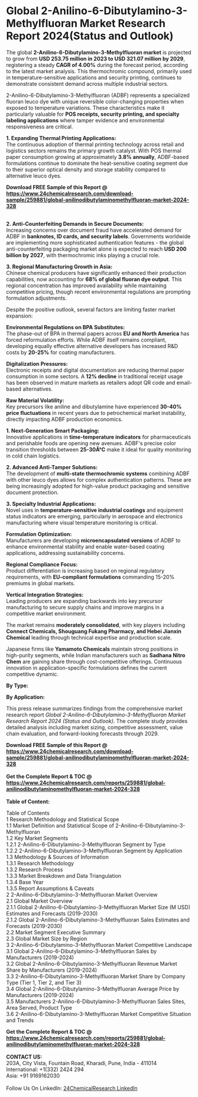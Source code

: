<h1>Global 2-Anilino-6-Dibutylamino-3-Methylfluoran Market Research Report 2024(Status and Outlook)</h1><p>The global <strong>2-Anilino-6-Dibutylamino-3-Methylfluoran market</strong> is projected to grow from <strong>USD 253.75 million in 2023 to USD 321.07 million by 2029</strong>, registering a steady <strong>CAGR of 4.00%</strong> during the forecast period, according to the latest market analysis. This thermochromic compound, primarily used in temperature-sensitive applications and security printing, continues to demonstrate consistent demand across multiple industrial sectors.</p><p>2-Anilino-6-Dibutylamino-3-Methylfluoran (ADBF) represents a specialized fluoran leuco dye with unique reversible color-changing properties when exposed to temperature variations. These characteristics make it particularly valuable for <strong>POS receipts, security printing, and specialty labeling applications</strong> where tamper evidence and environmental responsiveness are critical.</p><p><strong>1. Expanding Thermal Printing Applications:</strong><br>
The continuous adoption of thermal printing technology across retail and logistics sectors remains the primary growth catalyst. With POS thermal paper consumption growing at approximately <strong>3.8% annually</strong>, ADBF-based formulations continue to dominate the heat-sensitive coating segment due to their superior optical density and storage stability compared to alternative leuco dyes.</p><div><b>Download FREE Sample of this Report @ 
            <a href="https://www.24chemicalresearch.com/download-sample/259881/global-anilinodibutylaminomethylfluoran-market-2024-328">
            https://www.24chemicalresearch.com/download-sample/259881/global-anilinodibutylaminomethylfluoran-market-2024-328</a></b></div><br><p><strong>2. Anti-Counterfeiting Demands in Secure Documents:</strong><br>
Increasing concerns over document fraud have accelerated demand for ADBF in <strong>banknotes, ID cards, and security labels</strong>. Governments worldwide are implementing more sophisticated authentication features - the global anti-counterfeiting packaging market alone is expected to reach <strong>USD 200 billion by 2027</strong>, with thermochromic inks playing a crucial role.</p><p><strong>3. Regional Manufacturing Growth in Asia:</strong><br>
Chinese chemical producers have significantly enhanced their production capabilities, now accounting for <strong>68% of global fluoran dye output</strong>. This regional concentration has improved availability while maintaining competitive pricing, though recent environmental regulations are prompting formulation adjustments.</p><p>Despite the positive outlook, several factors are limiting faster market expansion:</p><p><strong>Environmental Regulations on BPA Substitutes:</strong><br>
	The phase-out of BPA in thermal papers across <strong>EU and North America</strong> has forced reformulation efforts. While ADBF itself remains compliant, developing equally effective alternative developers has increased R&amp;D costs by <strong>20-25%</strong> for coating manufacturers.</p><p><strong>Digitalization Pressures:</strong><br>
	Electronic receipts and digital documentation are reducing thermal paper consumption in some sectors. A <strong>12% decline</strong> in traditional receipt usage has been observed in mature markets as retailers adopt QR code and email-based alternatives.</p><p><strong>Raw Material Volatility:</strong><br>
	Key precursors like aniline and dibutylamine have experienced <strong>30-40% price fluctuations</strong> in recent years due to petrochemical market instability, directly impacting ADBF production economics.</p><p><strong>1. Next-Generation Smart Packaging:</strong><br>
Innovative applications in <strong>time-temperature indicators</strong> for pharmaceuticals and perishable foods are opening new avenues. ADBF's precise color transition thresholds between <strong>25-30Â°C</strong> make it ideal for quality monitoring in cold chain logistics.</p><p><strong>2. Advanced Anti-Tamper Solutions:</strong><br>
The development of <strong>multi-state thermochromic systems</strong> combining ADBF with other leuco dyes allows for complex authentication patterns. These are being increasingly adopted for high-value product packaging and sensitive document protection.</p><p><strong>3. Specialty Industrial Applications:</strong><br>
Novel uses in <strong>temperature-sensitive industrial coatings</strong> and equipment status indicators are emerging, particularly in aerospace and electronics manufacturing where visual temperature monitoring is critical.</p><p><strong>Formulation Optimization:</strong><br>
	Manufacturers are developing <strong>microencapsulated versions</strong> of ADBF to enhance environmental stability and enable water-based coating applications, addressing sustainability concerns.</p><p><strong>Regional Compliance Focus:</strong><br>
	Product differentiation is increasing based on regional regulatory requirements, with <strong>EU-compliant formulations</strong> commanding 15-20% premiums in global markets.</p><p><strong>Vertical Integration Strategies:</strong><br>
	Leading producers are expanding backwards into key precursor manufacturing to secure supply chains and improve margins in a competitive market environment.</p><p>The market remains <strong>moderately consolidated</strong>, with key players including <strong>Connect Chemicals, Shouguang Fukang Pharmacy, and Hebei Jianxin Chemical</strong> leading through technical expertise and production scale.</p><p>Japanese firms like <strong>Yamamoto Chemicals</strong> maintain strong positions in high-purity segments, while Indian manufacturers such as <strong>Sadhana Nitro Chem</strong> are gaining share through cost-competitive offerings. Continuous innovation in application-specific formulations defines the current competitive dynamic.</p><p><strong>By Type:</strong></p><p><strong>By Application:</strong></p><p>This press release summarizes findings from the comprehensive market research report <em>Global 2-Anilino-6-Dibutylamino-3-Methylfluoran Market Research Report 2024 (Status and Outlook)</em>. The complete study provides detailed analysis including market sizing, competitive assessment, value chain evaluation, and forward-looking forecasts through 2029.</p><div><b>Download FREE Sample of this Report @ 
            <a href="https://www.24chemicalresearch.com/download-sample/259881/global-anilinodibutylaminomethylfluoran-market-2024-328">
            https://www.24chemicalresearch.com/download-sample/259881/global-anilinodibutylaminomethylfluoran-market-2024-328</a></b></div><br><div><b>Get the Complete Report & TOC @ 
            <a href="https://www.24chemicalresearch.com/reports/259881/global-anilinodibutylaminomethylfluoran-market-2024-328">
            https://www.24chemicalresearch.com/reports/259881/global-anilinodibutylaminomethylfluoran-market-2024-328</a></b></div><br>
            <b>Table of Content:</b><p>Table of Contents<br />
1 Research Methodology and Statistical Scope<br />
1.1 Market Definition and Statistical Scope of 2-Anilino-6-Dibutylamino-3-Methylfluoran<br />
1.2 Key Market Segments<br />
1.2.1 2-Anilino-6-Dibutylamino-3-Methylfluoran Segment by Type<br />
1.2.2 2-Anilino-6-Dibutylamino-3-Methylfluoran Segment by Application<br />
1.3 Methodology & Sources of Information<br />
1.3.1 Research Methodology<br />
1.3.2 Research Process<br />
1.3.3 Market Breakdown and Data Triangulation<br />
1.3.4 Base Year<br />
1.3.5 Report Assumptions & Caveats<br />
2 2-Anilino-6-Dibutylamino-3-Methylfluoran Market Overview<br />
2.1 Global Market Overview<br />
2.1.1 Global 2-Anilino-6-Dibutylamino-3-Methylfluoran Market Size (M USD) Estimates and Forecasts (2019-2030)<br />
2.1.2 Global 2-Anilino-6-Dibutylamino-3-Methylfluoran Sales Estimates and Forecasts (2019-2030)<br />
2.2 Market Segment Executive Summary<br />
2.3 Global Market Size by Region<br />
3 2-Anilino-6-Dibutylamino-3-Methylfluoran Market Competitive Landscape<br />
3.1 Global 2-Anilino-6-Dibutylamino-3-Methylfluoran Sales by Manufacturers (2019-2024)<br />
3.2 Global 2-Anilino-6-Dibutylamino-3-Methylfluoran Revenue Market Share by Manufacturers (2019-2024)<br />
3.3 2-Anilino-6-Dibutylamino-3-Methylfluoran Market Share by Company Type (Tier 1, Tier 2, and Tier 3)<br />
3.4 Global 2-Anilino-6-Dibutylamino-3-Methylfluoran Average Price by Manufacturers (2019-2024)<br />
3.5 Manufacturers 2-Anilino-6-Dibutylamino-3-Methylfluoran Sales Sites, Area Served, Product Type<br />
3.6 2-Anilino-6-Dibutylamino-3-Methylfluoran Market Competitive Situation and Trends<br />
</p><div><b>Get the Complete Report & TOC @ 
            <a href="https://www.24chemicalresearch.com/reports/259881/global-anilinodibutylaminomethylfluoran-market-2024-328">
            https://www.24chemicalresearch.com/reports/259881/global-anilinodibutylaminomethylfluoran-market-2024-328</a></b></div><br><b>CONTACT US:</b><br>
            203A, City Vista, Fountain Road, Kharadi, Pune, India - 411014<br>
            International: +1(332) 2424 294<br>
            Asia: +91 9169162030 <br><br>
            Follow Us On LinkedIn: <a href="https://www.linkedin.com/company/24chemicalresearch/">24ChemicalResearch LinkedIn</a>